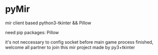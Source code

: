 # pyMir
mir client based python3-tkinter &amp;&amp; Pillow

need pip packages:
    Pillow
    
it's not neccessary to config socket before main game process finished,
welcome all partner to join this mir project made by py3+tkinter 
